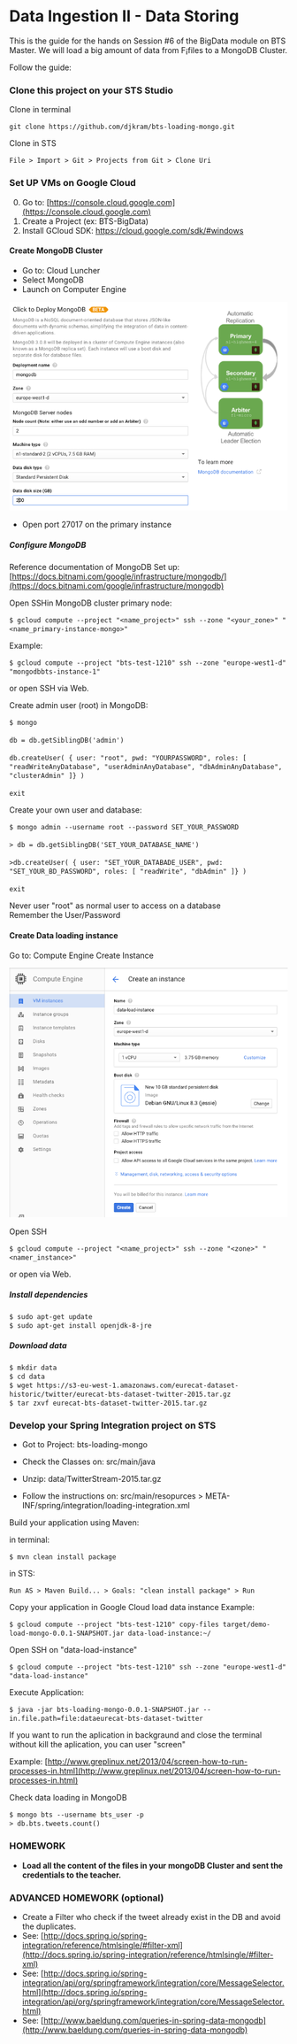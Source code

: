 # Data Ingestion II - Data Storing

This is the guide for the hands on Session #6 of the BigData module on BTS Master.
We will load a big amount of data from F¡files to a MongoDB Cluster.

Follow the guide:


### Clone this project on your STS Studio

Clone in terminal

	git clone https://github.com/djkram/bts-loading-mongo.git
	
Clone in STS

	File > Import > Git > Projects from Git > Clone Uri

### Set UP VMs on Google Cloud 

0. Go to: [https://console.cloud.google.com](https://console.cloud.google.com)
0. Create a Project (ex: BTS-BigData)
0. Install GCloud SDK: https://cloud.google.com/sdk/#windows


#### Create MongoDB Cluster
- Go to: Cloud Luncher
- Select MongoDB
- Launch on Computer Engine

![alt Cluster Mongo](img/cluster-mongo.png)

- Open port 27017 on the primary instance

##### Configure MongoDB

Reference documentation of MongoDB Set up: [https://docs.bitnami.com/google/infrastructure/mongodb/](https://docs.bitnami.com/google/infrastructure/mongodb)

Open SSHin MongoDB cluster primary node:

	$ gcloud compute --project "<name_project>" ssh --zone "<your_zone>" "<name_primary-instance-mongo>"

Example:

	$ gcloud compute --project "bts-test-1210" ssh --zone "europe-west1-d" "mongodbbts-instance-1"
	
or open SSH via Web.

Create admin user (root) in MongoDB:

	$ mongo
	
	db = db.getSiblingDB('admin')
	
	db.createUser( { user: "root", pwd: "YOURPASSWORD", roles: [ "readWriteAnyDatabase", "userAdminAnyDatabase", "dbAdminAnyDatabase", "clusterAdmin" ]} )
	
	exit

Create your own user and database:
	
	$ mongo admin --username root --password SET_YOUR_PASSWORD
	
	> db = db.getSiblingDB('SET_YOUR_DATABASE_NAME')
	
	>db.createUser( { user: "SET_YOUR_DATABADE_USER", pwd: "SET_YOUR_BD_PASSWORD", roles: [ "readWrite", "dbAdmin" ]} )
	
	exit
	
Never user "root" as normal user to access on a database	
Remember the User/Password


#### Create Data loading instance
Go to: Compute Engine
Create Instance

![alt Create Instance](img/create-instance.png)

Open SSH

	$ gcloud compute --project "<name_project>" ssh --zone "<zone>" "<namer_instance>"
	
or open via Web.

##### Install dependencies
	$ sudo apt-get update
	$ sudo apt-get install openjdk-8-jre

##### Download data
	$ mkdir data
	$ cd data
	$ wget https://s3-eu-west-1.amazonaws.com/eurecat-dataset-historic/twitter/eurecat-bts-dataset-twitter-2015.tar.gz
	$ tar zxvf eurecat-bts-dataset-twitter-2015.tar.gz
	

### Develop your Spring Integration project on STS

- Got to Project: bts-loading-mongo
- Check the Classes on: src/main/java
- Unzip: data/TwitterStream-2015.tar.gz

- Follow the instructions on: src/main/resopurces > META-INF/spring/integration/loading-integration.xml

	<!-- GO TO : https://gist.github.com/djkram/e846ac38fed4f8231cdd -->

	<!-- PASTE HERE: Step 1: Polling Files -->
	<!-- Appears file names on the console ??? -->
	

	<!-- PASTE HERE: Step 2: Message Splitter -->
	<!-- Appears tweets on the console ??? -->

	
	<!-- PASTE HERE: Step 3: MongoDB Loading -->
	<!-- Tweets have been loaded on MongoDB ??? -->
	
Build your application using Maven:

in terminal:

	$ mvn clean install package
	
in STS:

	Run AS > Maven Build... > Goals: "clean install package" > Run
	
Copy your application in Google Cloud load data instance
Example:
 
	$ gcloud compute --project "bts-test-1210" copy-files target/demo-load-mongo-0.0.1-SNAPSHOT.jar data-load-instance:~/

Open SSH on "data-load-instance"

	$ gcloud compute --project "bts-test-1210" ssh --zone "europe-west1-d" "data-load-instance"

Execute Application:
 
	$ java -jar bts-loading-mongo-0.0.1-SNAPSHOT.jar --in.file.path=file:dataeurecat-bts-dataset-twitter
	
If you want to run the aplication in backgraund and close the terminal without kill the aplication, you can user "screen"

Example: [http://www.greplinux.net/2013/04/screen-how-to-run-processes-in.html](http://www.greplinux.net/2013/04/screen-how-to-run-processes-in.html)

Check data loading in MongoDB
	
	$ mongo bts --username bts_user -p
	> db.bts.tweets.count()
	
### HOMEWORK

- **Load all the content of the files in your mongoDB Cluster and sent the credentials to the teacher.**
	
### ADVANCED HOMEWORK (optional)

 - Create a Filter who check if the tweet already exist in the DB and avoid the duplicates.
 - See: [http://docs.spring.io/spring-integration/reference/htmlsingle/#filter-xml](http://docs.spring.io/spring-integration/reference/htmlsingle/#filter-xml)
 - See: [http://docs.spring.io/spring-integration/api/org/springframework/integration/core/MessageSelector.html](http://docs.spring.io/spring-integration/api/org/springframework/integration/core/MessageSelector.html)
 - See: [http://www.baeldung.com/queries-in-spring-data-mongodb](http://www.baeldung.com/queries-in-spring-data-mongodb)
